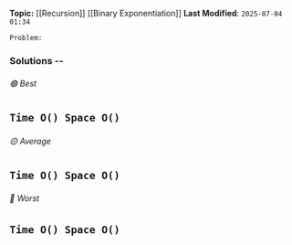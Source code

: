**Topic:** [[Recursion]] [[Binary Exponentiation]]
**Last Modified**:  `2025-07-04 01:34`

`Problem:`

### Solutions -- 

###### 🟢 Best
 `Time O() Space O()` 
----------------------------------------------------------------------------------------------
###### 🟡 Average
 `Time O() Space O()` 
----------------------------------------------------------------------------------------------
###### 🔴 Worst
 `Time O() Space O()` 
----------------------------------------------------------------------------------------------

